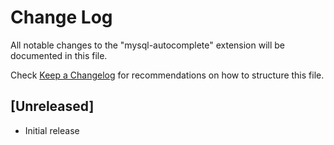 # Change Log

All notable changes to the "mysql-autocomplete" extension will be documented in this file.

Check [Keep a Changelog](http://keepachangelog.com/) for recommendations on how to structure this file.

## [Unreleased]

- Initial release
